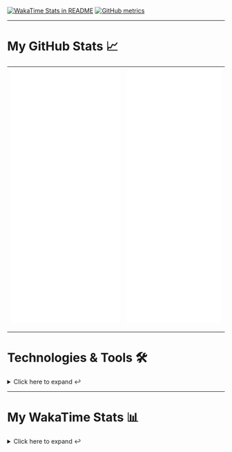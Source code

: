 [![WakaTime Stats in README](https://github.com/LOsioChico/LOsioChico/actions/workflows/waka.yml/badge.svg)](https://github.com/LOsioChico/LOsioChico/actions/workflows/waka.yml) [![GitHub metrics](https://github.com/LOsioChico/LOsioChico/actions/workflows/metrics.yml/badge.svg)](https://github.com/LOsioChico/LOsioChico/actions/workflows/metrics.yml)

---

# My GitHub Stats 📈

| ![](./assets/metrics.svg) | ![](./assets/metrics2.svg) |
| ------------------------- | -------------------------- |

---

# Technologies & Tools 🛠️

<details>
<summary>Click here to expand ↩️</summary>
<br>

## Programming Languages

[![HTML5](https://img.shields.io/badge/HTML5-E34F26?style=for-the-badge&logo=html5&logoColor=white)](https://developer.mozilla.org/en-US/docs/Web/HTML)
[![CSS3](https://img.shields.io/badge/CSS3-1572B6?style=for-the-badge&logo=css3&logoColor=white)](https://developer.mozilla.org/en-US/docs/Web/CSS)
[![JavaScript](https://img.shields.io/badge/JavaScript-F7DF1E?style=for-the-badge&logo=javascript&logoColor=black)](https://developer.mozilla.org/en-US/docs/Web/JavaScript)
[![TypeScript](https://img.shields.io/badge/TypeScript-007ACC?style=for-the-badge&logo=typescript&logoColor=white)](https://www.typescriptlang.org/)

## Web Development

[![React](https://img.shields.io/badge/React-%2361DAFB.svg?&style=for-the-badge&logo=react&logoColor=white)](https://reactjs.org/)
[![React Router Dom](https://img.shields.io/badge/React%20Router%20Dom-CA4245?style=for-the-badge&logo=react-router&logoColor=white)](https://reactrouter.com/)
[![Framer Motion](https://img.shields.io/badge/Framer%20Motion-000000?style=for-the-badge&logo=framer&logoColor=white)](https://www.framer.com/api/motion/)
[![React Query](https://img.shields.io/badge/React%20Query-FF4154?style=for-the-badge&logo=react&logoColor=white)](https://react-query.tanstack.com/)
![Zustand](https://img.shields.io/badge/zustand-%2320232a.svg?style=for-the-badge&logo=react&logoColor=%2361DAFB)

## Form Handling

[![React Hook Form](https://img.shields.io/badge/React%20Hook%20Form-0DAE8B?style=for-the-badge&logo=react-hook-form&logoColor=white)](https://react-hook-form.com/)
[![Zod](https://img.shields.io/badge/Zod-DF2935?style=for-the-badge&logo=typescript&logoColor=white)](https://github.com/colinhacks/zod)

## Web Development Tools

[![Vitest](https://img.shields.io/badge/Vitest-646CFF?style=for-the-badge&logo=vite&logoColor=white)](https://vitest.netlify.app/)
[![ESLint](https://img.shields.io/badge/ESLint-4B32C3?style=for-the-badge&logo=eslint&logoColor=white)](https://eslint.org/)
[![Prettier](https://img.shields.io/badge/Prettier-F7B93E?style=for-the-badge&logo=prettier&logoColor=black)](https://prettier.io/)
[![Tailwind CSS](https://img.shields.io/badge/Tailwind%20CSS-38B2AC?style=for-the-badge&logo=tailwind-css&logoColor=white)](https://tailwindcss.com/)

## Workflow Tools

[![Git](https://img.shields.io/badge/Git-F05032?style=for-the-badge&logo=git&logoColor=white)](https://git-scm.com/)
[![Visual Studio Code](https://img.shields.io/badge/Visual%20Studio%20Code-007ACC?style=for-the-badge&logo=visual-studio-code&logoColor=white)](https://code.visualstudio.com/)

</details>

---

# My WakaTime Stats 📊

<details>
<summary>Click here to expand ↩️</summary>
<br>

<!--START_SECTION:waka-->
![Code Time](http://img.shields.io/badge/Code%20Time-1%2C158%20hrs%2042%20mins-blue)

![Lines of code](https://img.shields.io/badge/From%20Hello%20World%20I%27ve%20Written-713.0%20thousand%20lines%20of%20code-blue)

**🐱 My GitHub Data** 

> 📦 277.3 kB Used in GitHub's Storage 
 > 
> 🏆 283 Contributions in the Year 2024
 > 
> 🚫 Not Opted to Hire
 > 
> 📜 21 Public Repositories 
 > 
> 🔑 11 Private Repositories 
 > 
**I'm an Early 🐤** 

```text
🌞 Morning                1419 commits        ██████░░░░░░░░░░░░░░░░░░░   23.04 % 
🌆 Daytime                2604 commits        ███████████░░░░░░░░░░░░░░   42.28 % 
🌃 Evening                1133 commits        █████░░░░░░░░░░░░░░░░░░░░   18.40 % 
🌙 Night                  1003 commits        ████░░░░░░░░░░░░░░░░░░░░░   16.29 % 
```
📅 **I'm Most Productive on Wednesday** 

```text
Monday                   1037 commits        ████░░░░░░░░░░░░░░░░░░░░░   16.84 % 
Tuesday                  579 commits         ██░░░░░░░░░░░░░░░░░░░░░░░   09.40 % 
Wednesday                2034 commits        ████████░░░░░░░░░░░░░░░░░   33.02 % 
Thursday                 936 commits         ████░░░░░░░░░░░░░░░░░░░░░   15.20 % 
Friday                   648 commits         ███░░░░░░░░░░░░░░░░░░░░░░   10.52 % 
Saturday                 582 commits         ██░░░░░░░░░░░░░░░░░░░░░░░   09.45 % 
Sunday                   343 commits         █░░░░░░░░░░░░░░░░░░░░░░░░   05.57 % 
```


📊 **This Week I Spent My Time On** 

```text
💬 Programming Languages: 
TypeScript               20 hrs 58 mins      ████████████░░░░░░░░░░░░░   49.90 % 
Go                       9 hrs 20 mins       ██████░░░░░░░░░░░░░░░░░░░   22.25 % 
Astro                    6 hrs 45 mins       ████░░░░░░░░░░░░░░░░░░░░░   16.10 % 
JSON                     1 hr 33 mins        █░░░░░░░░░░░░░░░░░░░░░░░░   03.71 % 
JavaScript               1 hr 19 mins        █░░░░░░░░░░░░░░░░░░░░░░░░   03.13 % 
```

**I Mostly Code in TypeScript** 

```text
TypeScript               22 repos            ██████████████░░░░░░░░░░░   55.00 % 
CSS                      4 repos             ██░░░░░░░░░░░░░░░░░░░░░░░   10.00 % 
Go                       2 repos             █░░░░░░░░░░░░░░░░░░░░░░░░   05.00 % 
Python                   2 repos             █░░░░░░░░░░░░░░░░░░░░░░░░   05.00 % 
Dart                     1 repo              █░░░░░░░░░░░░░░░░░░░░░░░░   02.50 % 
```




 Last Updated on 14/02/2024 00:45:19 UTC
<!--END_SECTION:waka-->

## </details>

